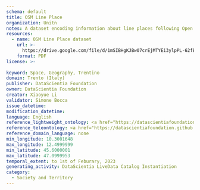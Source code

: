 ```yaml
---
schema: default
title: OSM Line Place
organization: Unitn
notes: A dataset encoding information about line places following Open Street Maps.
resources:
  - name: OSM Line Place dataset
    url: >-
      https://drive.google.com/file/d/1mSIBHgKJBw07crEjMTYEi3ylpPL-62fB/view?usp=sharing
    format: PDF
license: >-
  
keyword: Space, Geography, Trentino
domain: Trento (Italy)
publisher: DataScientia Foundation
owner: DataScientia Foundation
creator: Xiaoyue Li
validator: Simone Bocca
issue_datetime: 
modification_datetime:
language: English
reference_lightweight_ontology: <a href="https://datascientiafoundation.github.io/LiveKnowledge/datasets/osm-lightweight-ontology/">https://datascientiafoundation.github.io/LiveKnowledge/datasets/osm-lightweight-ontology/</a>
reference_teleontology: <a href="https://datascientiafoundation.github.io/LiveKnowledge/datasets/osm-teleontology/">https://datascientiafoundation.github.io/LiveKnowledge/datasets/osm-teleontology/</a>
reference_domain_language: none
min_longitude: 10.3001648
max_longitude: 12.4999999
min_latitude: 45.6000001
max_latitude: 47.0999953
temporal_extent: to 1st of Feburary, 2023 
generating_activity: DataScientia LiveData Catalog Instantiation
category:
  - Society and Territory
---
```

